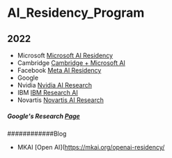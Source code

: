 # AI_Residency_Program

## 2022
- Microsoft [Microsoft AI Residency](https://www.microsoft.com/en-us/research/academic-program/microsoft-ai-residency-program/)
- Cambridge [Cambridge + Microsoft AI](https://www.microsoft.com/en-us/research/academic-program/cambridge-residency/)
- Facebook  [Meta AI Residency](https://www.facebookcareers.com/jobs/221246603377392/)
- Google  []()
- Nvidia  [Nvidia AI Research](https://www.nvidia.com/en-us/research/ai-research-residency/)
- IBM [IBM Research AI](https://research.ibm.com/artificial-intelligence/careers/ai-residency/)
- Novartis [Novartis AI Research](https://www.novartis.com/about/strategy/data-and-digital/artificial-intelligence/novartis-ai-life-residency-program)


##### Google's Research [Page](https://research.google/locations/zurich/)

############Blog
- MKAI [Open AI](https://mkai.org/openai-residency/
